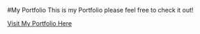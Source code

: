 #My Portfolio
This is my Portfolio please feel free to check it out!

[Visit My Portfolio Here](https://rickylambert87.github.io/Portfolio/)

